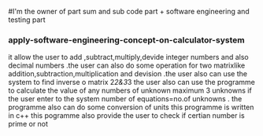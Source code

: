 #I'm the owner of part sum and sub code part +  software engineering and testing part


### apply-software-engineering-concept-on-calculator-system
it allow the user to add ,subtract,multiply,devide integer numbers and also decimal numbers .the user can also do some operation for two matrixlike addition,subtraction,multiplication and devision .the user also can use the system to find inverse o matrix 2*2&3*3    the user also can use the programme to calculate the value of any numbers of unknown maximum 3 unknowns if the user enter to the system number of equations=no.of unknowns . the programme also    can do some conversion of units
this programme is written in c++
this pogramme also provide the user to check if certian number is prime or not

